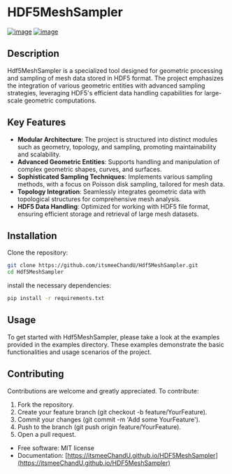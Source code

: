 

# HDF5MeshSampler

[![image](https://img.shields.io/pypi/v/HDF5MeshSampler.svg)](https://pypi.python.org/pypi/HDF5MeshSampler)
[![image](https://img.shields.io/conda/vn/conda-forge/HDF5MeshSampler.svg)](https://anaconda.org/conda-forge/HDF5MeshSampler)

## Description
Hdf5MeshSampler is a specialized tool designed for geometric processing and sampling of mesh data stored in HDF5 format. The project emphasizes the integration of various geometric entities with advanced sampling strategies, leveraging HDF5's efficient data handling capabilities for large-scale geometric computations.

## Key Features
- **Modular Architecture**: The project is structured into distinct modules such as geometry, topology, and sampling, promoting maintainability and scalability.
- **Advanced Geometric Entities**: Supports handling and manipulation of complex geometric shapes, curves, and surfaces.
- **Sophisticated Sampling Techniques**: Implements various sampling methods, with a focus on Poisson disk sampling, tailored for mesh data.
- **Topology Integration**: Seamlessly integrates geometric data with topological structures for comprehensive mesh analysis.
- **HDF5 Data Handling**: Optimized for working with HDF5 file format, ensuring efficient storage and retrieval of large mesh datasets.

## Installation
Clone the repository:
```bash
git clone https://github.com/itsmeeChandU/Hdf5MeshSampler.git
cd Hdf5MeshSampler
```

install the necessary dependencies:
```bash
pip install -r requirements.txt
```

## Usage

To get started with Hdf5MeshSampler, please take a look at the examples provided in the examples directory. These examples demonstrate the basic functionalities and usage scenarios of the project.

## Contributing

Contributions are welcome and greatly appreciated. To contribute:

1.  Fork the repository.
2.  Create your feature branch (git checkout -b feature/YourFeature).
3.  Commit your changes (git commit -m 'Add some YourFeature').
4.  Push to the branch (git push origin feature/YourFeature).
5.  Open a pull request.


-   Free software: MIT license
-   Documentation: [https://itsmeeChandU.github.io/HDF5MeshSampler](https://itsmeeChandU.github.io/HDF5MeshSampler)
